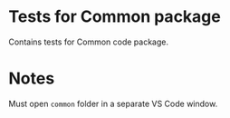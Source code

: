 # Tests for Common package

Contains tests for Common code package.

# Notes

Must open `common` folder in a separate VS Code window.
